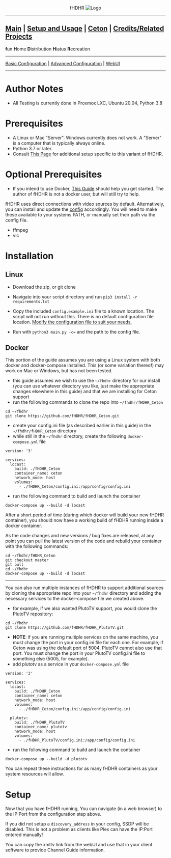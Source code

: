 <p align="center">fHDHR    <img src="images/logo.ico" alt="Logo"/></p>

---
[Main](README.md)  |  [Setup and Usage](Usage.md)  |  [Ceton](Origin.md)  |  [Credits/Related Projects](Related-Projects.md)
---
**f**un
**H**ome
**D**istribution
**H**iatus
**R**ecreation

---

[Basic Configuration](Config.md)  | [Advanced Configuration](ADV_Config.md) |  [WebUI](WebUI.md)

---

# Author Notes

* All Testing is currently done in Proxmox LXC, Ubuntu 20.04, Python 3.8


# Prerequisites

* A Linux or Mac "Server". Windows currently does not work. A "Server" is a computer that is typically always online.
* Python 3.7 or later.
* Consult [This Page](Origin.md) for additional setup specific to this variant of fHDHR.


# Optional Prerequisites
* If you intend to use Docker, [This Guide](https://docs.docker.com/get-started/) should help you get started. The author of fHDHR is not a docker user, but will still try to help.

fHDHR uses direct connections with video sources by default. Alternatively, you can install and update the [config](Config.md) accordingly. You will need to make these available to your systems PATH, or manually set their path via the config file.

* ffmpeg
* vlc


# Installation

## Linux

* Download the zip, or git clone
* Navigate into your script directory and run `pip3 install -r requirements.txt`
* Copy the included `config.example.ini` file to a known location. The script will not run without this. There is no default configuration file location. [Modify the configuration file to suit your needs.](Config.md)

* Run with `python3 main.py -c=` and the path to the config file.


## Docker
This portion of the guide assumes you are using a Linux system with both docker and docker-compose installed. This (or some variation thereof) may work on Mac or Windows, but has not been tested.

* this guide assumes we wish to use the `~/fhdhr` directory for our install (you can use whatever directory you like, just make the appropriate changes elsewhere in this guide) and that we are installing for Ceton support
* run the following commands to clone the repo into `~/fhdhr/fHDHR_Ceton`
```
cd ~/fhdhr
git clone https://github.com/fHDHR/fHDHR_Ceton.git
```
* create your config.ini file (as described earlier in this guide) in the `~/fhdhr/fHDHR_Ceton` directory
* while still in the `~/fhdhr` directory, create the following `docker-compose.yml` file
```
version: '3'

services:
  locast:
    build: ./fHDHR_Ceton
    container_name: ceton
    network_mode: host
    volumes:
      - ./fHDHR_Ceton/config.ini:/app/config/config.ini
```
* run the following command to build and launch the container
```
docker-compose up --build -d locast
```

After a short period of time (during which docker will build your new fHDHR container), you should now have a working build of fHDHR running inside a docker container.

As the code changes and new versions / bug fixes are released, at any point you can pull the latest version of the code and rebuild your container with the following commands:
```
cd ~/fhdhr/fHDHR_Ceton
git checkout master
git pull
cd ~/fhdhr
docker-compose up --build -d locast
```
<hr />

You can also run multiple instances of fHDHR to support additional sources by cloning the appropriate repo into your `~/fhdhr` directory and adding the necessary services to the docker-compose file we created above.

* for example, if we also wanted PlutoTV support, you would clone the PlutoTV repository:
```
cd ~/fhdhr
git clone https://github.com/fHDHR/fHDHR_PlutoTV.git
```
* **NOTE**: if you are running multiple services on the same machine, you must change the port in your config.ini file for each one. For example, if Ceton was using the default port of 5004, PlutoTV cannot also use that port. You must change the port in your PlutoTV config.ini file to something else (5005, for example).
* add plutotv as a service in your `docker-compose.yml` file
```
version: '3'

services:
  locast:
    build: ./fHDHR_Ceton
    container_name: ceton
    network_mode: host
    volumes:
      - ./fHDHR_Ceton/config.ini:/app/config/config.ini

  plutotv:
    build: ./fHDHR_PlutoTV
    container_name: plutotv
    network_mode: host
    volumes:
      - ./fHDHR_PlutoTV/config.ini:/app/config/config.ini
```
* run the following command to build and launch the container
```
docker-compose up --build -d plutotv
```

You can repeat these instructions for as many fHDHR containers as your system resources will allow.

# Setup

Now that you have fHDHR running, You can navigate (in a web browser) to the IP:Port from the configuration step above.

If you did not setup a `discovery_address` in your config, SSDP will be disabled. This is not a problem as clients like Plex can have the IP:Port entered manually!

You can copy the xmltv link from the webUI and use that in your client software to provide Channel Guide information.
